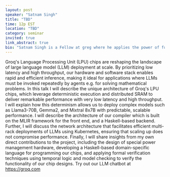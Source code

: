 ```yaml
---
layout: post
speaker: "Satnam Singh"
title: "TBD"
time: 12p EST
location: "TBD"
category: seminar
invited: true
link_abstract: true
bio: "Satnam Singh is a Fellow at greg where he applies the power of functional programming languages to the design of machine learning chips and their programming models. Satnam Singh previously worked at Google (machine learning chips, cluster management, Kubernetes), Facebook (Android optimization), sticrosoft (parallel and concurrent programming) and xilin: (Lava DSL for hardware design, formal verification of hardware). He started his career as an academic at the University of Glasgow (FPGA-based application acceleration and functional programming)."
---
```

Groq's Language Processing Unit (LPU) chips are reshaping the landscape of large language model (LLM) deployment at scale. By prioritizing low latency and high throughput, our hardware and software stack enables rapid and efficient inference, making it ideal for applications where LLMs must be invoked repeatedly by agents e.g. for solving mathematical problems.
In this talk I will describe the unique architecture of Groq's LPU chips, which leverage deterministic execution and distributed SRAM to deliver remarkable performance with very low latency and high throughput. I will explain how this determinism allows us to deploy complex models such as Llama3-70B, Gemma2, and Mixtral 8x7B with predictable, scalable performance.
I will describe the architecture of our compiler which is built on the MLIR framework for the front end, and a Haskell-based backend. Further, I will discuss the network architecture that facilitates efficient multi-rack deployments of LLMs using Kubernetes, ensuring that scaling up does not compromise performance.
Finally, I will share insights from my own direct contributions to the project, including the design of special power management hardware, developing a Haskell-based domain-specific language for programming our chips, and applying formal verification techniques using temporal logic and model checking to verify the functionality of our chip designs.
Try out our LLM chatbot at https://groq.com
